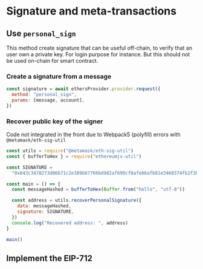 # Signature and meta-transactions

## Use `personal_sign`

This method create signature that can be useful off-chain, to verify that an user own a private key. For login purpose for instance. But this should not be used on-chain for smart contract.

### Create a signature from a message

```js
const signature = await ethersProvider.provider.request({
  method: "personal_sign",
  params: [message, account],
})
```

### Recover public key of the signer

Code not integrated in the front due to Webpack5 (polyfill) errors with `@metamask/eth-sig-util`

```js
const utils = require("@metamask/eth-sig-util")
const { bufferToHex } = require("ethereumjs-util")

const SIGNATURE =
  "0x843c3478273d06b71c2e389b87766bd982af699cf8afe66afb81e3468374fb2f3b034d7caa68afa4549b7ec4039f4233411df6eb2df8140a678b4a1bd13049d41c"

const main = () => {
  const messageHashed = bufferToHex(Buffer.from("hello", "utf-8"))

  const address = utils.recoverPersonalSignature({
    data: messageHashed,
    signature: SIGNATURE,
  })
  console.log("Recovered address: ", address)
}

main()
```

## Implement the EIP-712
